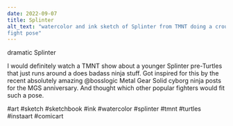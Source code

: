 ```yaml
---
date: 2022-09-07
title: Splinter
alt_text: "watercolor and ink sketch of Splinter from TMNT doing a crouching
fight pose"
---
```


dramatic Splinter

I would definitely watch a TMNT show about a younger Splinter pre-Turtles that
just runs around a does badass ninja stuff. Got inspired for this by the
recent absolutely amazing @bosslogic Metal Gear Solid cyborg ninja posts for
the MGS anniversary. And thought which other popular fighters would fit such a
pose.

#art #sketch #sketchbook #ink #watercolor #splinter #tmnt #turtles #instaart
#comicart

